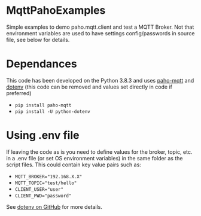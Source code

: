 # MqttPahoExamples
Simple examples to demo paho.mqtt.client and test a MQTT Broker. Not that environment variables are used to have settings config/passwords in source file, see below for details.

# Dependances
This code has been developed on the Python 3.8.3 and uses [paho-mqtt](https://pypi.org/project/paho-mqtt/) and [dotenv](https://pypi.org/project/python-dotenv/) (this code can be removed and values set directly in code if preferred)

- `pip install paho-mqtt`
- `pip install -U python-dotenv`

# Using .env file
If leaving the code as is you need to define values for the broker, topic, etc. in a .env file (or set OS environment variables) in the same folder as the script files. This could contain key value pairs such as:

- `MQTT_BROKER="192.168.X.X"`
- `MQTT_TOPIC="test/hello"`
- `CLIENT_USER="user"`
- `CLIENT_PWD="password"`

See [dotenv on GitHub](https://github.com/theskumar/python-dotenv) for more details.